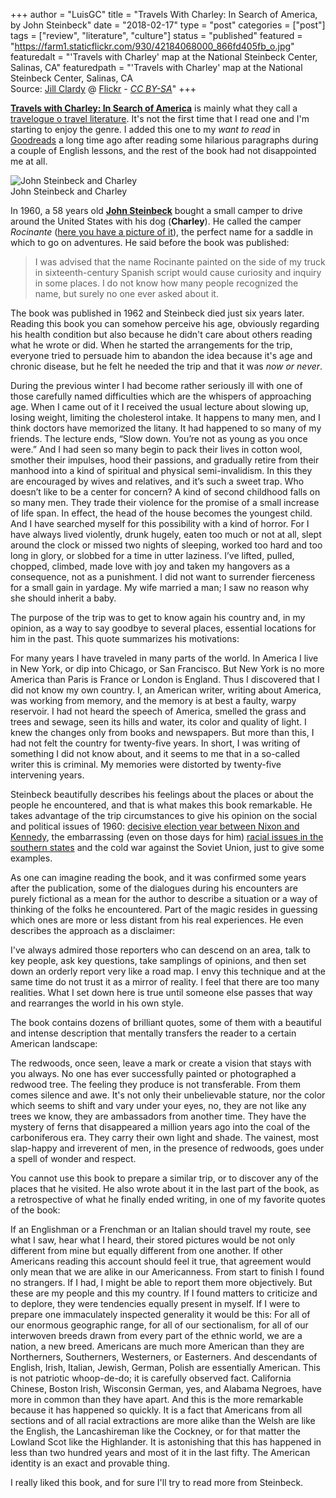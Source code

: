 +++
author = "LuisGC"
title = "Travels With Charley: In Search of America, by John Steinbeck"
date = "2018-02-17"
type = "post"
categories = ["post"]
tags = ["review", "literature", "culture"]
status = "published"
featured = "https://farm1.staticflickr.com/930/42184068000_866fd405fb_o.jpg"
featuredalt = "'Travels with Charley' map at the National Steinbeck Center, Salinas, CA"
featuredpath = "'Travels with Charley' map at the National Steinbeck Center, Salinas, CA<br /> Source: <a href='https://www.flickr.com/photos/jillclardy/'>Jill Clardy</a> @ <a href='https://www.flickr.com/photos/jillclardy/2566233086'>Flickr</a> - <a href='http://creativecommons.org/licenses/by-sa/2.0/'><i>CC BY-SA</i></a>"
+++

[**Travels with Charley: In Search of America**](https://www.goodreads.com/book/show/8135136-travels-with-charley) is mainly what they call a [travelogue o travel literature](https://en.wikipedia.org/wiki/Travelogue_%28literature%29). It's not the first time that I read one and I'm starting to enjoy the genre. I added this one to my _want to read_ in [Goodreads](https://www.goodreads.com) a long time ago after reading some hilarious paragraphs during a couple of English lessons, and the rest of the book had not disappointed me at all.

<div class="image lateral">
 <img src="https://farm2.staticflickr.com/1832/42184068060_b1cdd7b4a6_o.jpg" alt="John Steinbeck and Charley">
 <div class="caption">John Steinbeck and Charley</div>
</div>

In 1960, a 58 years old [**John Steinbeck**](https://en.wikipedia.org/wiki/John_Steinbeck) bought a small camper to drive around the United States with his dog (**Charley**). He called the camper _Rocinante_ ([here you have a picture of it](https://www.flickr.com/photos/whsieh78/32182633486)), the perfect name for a saddle in which to go on adventures. He said before the book was published:

<blockquote>I was advised that the name Rocinante painted on the side of my truck in sixteenth-century Spanish script would cause curiosity and inquiry in some places. I do not know how many people recognized the name, but surely no one ever asked about it.</blockquote>

The book was published in 1962 and Steinbeck died just six years later. Reading this book you can somehow perceive his age, obviously regarding his health condition but also because he didn't care about others reading what he wrote or did. When he started the arrangements for the trip, everyone tried to persuade him to abandon the idea because it's age and chronic disease, but he felt he needed the trip and that it was _now or never_.

<div class="excerpt">During the previous winter I had become rather seriously ill with one of those carefully named difficulties which are the whispers of approaching age. When I came out of it I received the usual lecture about slowing up, losing weight, limiting the cholesterol intake. It happens to many men, and I think doctors have memorized the litany. It had happened to so many of my friends. The lecture ends, “Slow down. You’re not as young as you once were.” And I had seen so many begin to pack their lives in cotton wool, smother their impulses, hood their passions, and gradually retire from their manhood into a kind of spiritual and physical semi-invalidism. In this they are encouraged by wives and relatives, and it’s such a sweet trap. Who doesn’t like to be a center for concern? A kind of second childhood falls on so many men. They trade their violence for the promise of a small increase of life span. In effect, the head of the house becomes the youngest child. And I have searched myself for this possibility with a kind of horror. For I have always lived violently, drunk hugely, eaten too much or not at all, slept around the clock or missed two nights of sleeping, worked too hard and too long in glory, or slobbed for a time in utter laziness. I’ve lifted, pulled, chopped, climbed, made love with joy and taken my hangovers as a consequence, not as a punishment. I did not want to surrender fierceness for a small gain in yardage. My wife married a man; I saw no reason why she should inherit a baby.</div>

The purpose of the trip was to get to know again his country and, in my opinion, as a way to say goodbye to several places, essential locations for him in the past. This quote summarizes his motivations:

<div class="excerpt">For many years I have traveled in many parts of the world. In America I live in New York, or dip into Chicago, or San Francisco. But New York is no more America than Paris is France or London is England. Thus I discovered that I did not know my own country. I, an American writer, writing about America, was working from memory, and the memory is at best a faulty, warpy reservoir. I had not heard the speech of America, smelled the grass and trees and sewage, seen its hills and water, its color and quality of light. I knew the changes only from books and newspapers. But more than this, I had not felt the country for twenty-five years. In short, I was writing of something I did not know about, and it seems to me that in a so-called writer this is criminal. My memories were distorted by twenty-five intervening years.</div>

Steinbeck beautifully describes his feelings about the places or about the people he encountered, and that is what makes this book remarkable. He takes advantage of the trip circumstances to give his opinion on the social and political issues of 1960: <a href="https://en.wikipedia.org/wiki/United_States_presidential_election,_1960">decisive election year between Nixon and Kennedy</a>, the embarrassing (even on those days for him) [racial issues in the southern states](https://en.wikipedia.org/wiki/Ruby_Bridges#Integration) and the cold war against the Soviet Union, just to give some examples.

As one can imagine reading the book, and it was confirmed some years after the publication, some of the dialogues during his encounters are purely fictional as a mean for the author to describe a situation or a way of thinking of the folks he encountered. Part of the magic resides in guessing which ones are more or less distant from his real experiences. He even describes the approach as a disclaimer:

<div class="excerpt">I've always admired those reporters who can descend on an area, talk to key people, ask key questions, take samplings of opinions, and then set down an orderly report very like a road map. I envy this technique and at the same time do not trust it as a mirror of reality. I feel that there are too many realities. What I set down here is true until someone else passes that way and rearranges the world in his own style.</div>

The book contains dozens of brilliant quotes, some of them with a beautiful and intense description that mentally transfers the reader to a certain American landscape:

<div class="excerpt">The redwoods, once seen, leave a mark or create a vision that stays with you always. No one has ever successfully painted or photographed a redwood tree. The feeling they produce is not transferable. From them comes silence and awe. It's not only their unbelievable stature, nor the color which seems to shift and vary under your eyes, no, they are not like any trees we know, they are ambassadors from another time. They have the mystery of ferns that disappeared a million years ago into the coal of the carboniferous era. They carry their own light and shade. The vainest, most slap-happy and irreverent of men, in the presence of redwoods, goes under a spell of wonder and respect.</div>

You cannot use this book to prepare a similar trip, or to discover any of the places that he visited. He also wrote about it in the last part of the book, as a retrospective of what he finally ended writing, in one of my favorite quotes of the book:

<div class="excerpt">If an Englishman or a Frenchman or an Italian should travel my route, see what I saw, hear what I heard, their stored pictures would be not only different from mine but equally different from one another. If other Americans reading this account should feel it true, that agreement would only mean that we are alike in our Americanness. From start to finish I found no strangers. If I had, I might be able to report them more objectively. But these are my people and this my country. If I found matters to criticize and to deplore, they were tendencies equally present in myself. If I were to prepare one immaculately inspected generality it would be this: For all of our enormous geographic range, for all of our sectionalism, for all of our interwoven breeds drawn from every part of the ethnic world, we are a nation, a new breed. Americans are much more American than they are Northerners, Southerners, Westerners, or Easterners. And descendants of English, Irish, Italian, Jewish, German, Polish are essentially American. This is not patriotic whoop-de-do; it is carefully observed fact. California Chinese, Boston Irish, Wisconsin German, yes, and Alabama Negroes, have more in common than they have apart. And this is the more remarkable because it has happened so quickly. It is a fact that Americans from all sections and of all racial extractions are more alike than the Welsh are like the English, the Lancashireman like the Cockney, or for that matter the Lowland Scot like the Highlander. It is astonishing that this has happened in less than two hundred years and most of it in the last fifty. The American identity is an exact and provable thing.</div>

I really liked this book, and for sure I'll try to read more from Steinbeck.
